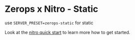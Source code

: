 # Zerops x Nitro - Static

use `SERVER_PRESET=zerops-static` for static

Look at the [nitro quick start](https://nitro.unjs.io/guide#quick-start) to learn more how to get started.
